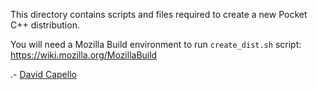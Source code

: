 This directory contains scripts and files required to create a new
Pocket C++ distribution.

You will need a Mozilla Build environment to run `create_dist.sh`
script: https://wiki.mozilla.org/MozillaBuild

.- [David Capello](mailto:davidcapello@gmail.com)
